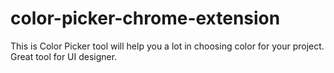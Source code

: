 # color-picker-chrome-extension
This is Color Picker tool will help you a lot in choosing color for your project. Great tool for UI designer.
